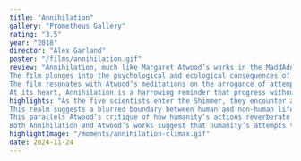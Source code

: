 ```yaml
---
title: "Annihilation"
gallery: "Prometheus Gallery"
rating: "3.5"
year: "2018"
director: "Alex Garland"
poster: "/films/annihilation.gif"
review: "Annihilation, much like Margaret Atwood’s works in the MaddAddam trilogy, is a haunting exploration of humanity’s hubris and its collision with the unknowable forces of nature. 
The film plunges into the psychological and ecological consequences of human interference with life’s genetic building blocks. 
The film resonates with Atwood’s meditations on the arrogance of attempting to control or manipulate natural processes — whether through bioengineering in Oryx & Crake or the genetic experimentation of the Shimmer in Annihilation. 
At its heart, Annihilation is a harrowing reminder that progress without humility comes at the cost of our identity, our environment, and perhaps our very survival."
highlights: "As the five scientists enter the Shimmer, they encounter an ecosystem where DNA from every living thing is refracted, reshaped, and reassembled. 
This realm suggests a blurred boundary between human and non-human life, questioning the definition of identity and individuality in a world altered by human interference. 
This parallels Atwood’s critique of how humanity’s actions reverberate through ecosystems, often amplifying suffering for all living things involved. 
Both Annihilation and Atwood’s works suggest that humanity’s attempts to dominate nature may instead unleash forces we cannot control."
highlightImage: "/moments/annihilation-climax.gif"
date: 2024-11-24
---
```


